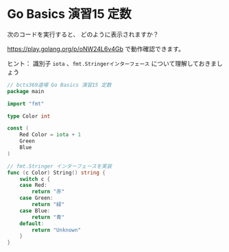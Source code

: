 # Go Basics 演習15  定数

次のコードを実行すると、 どのように表示されますか？

https://play.golang.org/p/oNW24L6v4Gb で動作確認できます。

ヒント： 識別子 `iota` 、`fmt.Stringerインターフェース` について理解しておきましょう

```go
// bcts369道場 Go Basics 演習15 定数
package main

import "fmt"

type Color int

const (
	Red Color = iota + 1
	Green
	Blue
)

// fmt.Stringer インターフェースを実装
func (c Color) String() string {
	switch c {
	case Red:
		return "赤"
	case Green:
		return "緑"
	case Blue:
		return "青"
	default:
		return "Unknown"
	}
}
```

